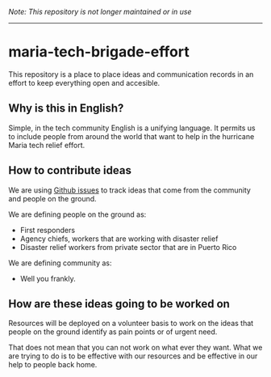 _Note: This repository is not longer maintained or in use_

----

# maria-tech-brigade-effort
This repository is a place to place ideas and communication records in an effort to keep everything open and accesible.

## Why is this in English?

Simple, in the tech community English is a unifying language. It permits us to include people from around the world that want to help in the hurricane Maria tech relief effort.

## How to contribute ideas

We are using [Github issues](https://help.github.com/articles/creating-an-issue/) to track ideas that come from the community and people on the ground.

We are defining people on the ground as:

* First responders
* Agency chiefs, workers that are working with disaster relief
* Disaster relief workers from private sector that are in Puerto Rico

We are defining community as:

* Well you frankly.

## How are these ideas going to be worked on

Resources will be deployed on a volunteer basis to work on the ideas that people on the ground identify as pain points or of urgent need.

That does not mean that you can not work on what ever they want. What we are trying to do is to be effective with our resources and be effective in our help to people back home.

